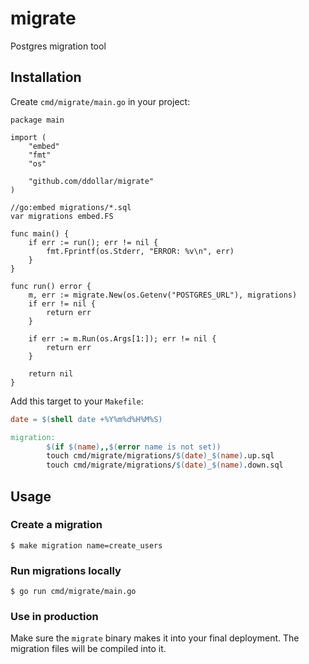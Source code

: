 # migrate

Postgres migration tool

## Installation

Create `cmd/migrate/main.go` in your project:

```golang
package main

import (
	"embed"
	"fmt"
	"os"

	"github.com/ddollar/migrate"
)

//go:embed migrations/*.sql
var migrations embed.FS

func main() {
	if err := run(); err != nil {
		fmt.Fprintf(os.Stderr, "ERROR: %v\n", err)
	}
}

func run() error {
	m, err := migrate.New(os.Getenv("POSTGRES_URL"), migrations)
	if err != nil {
		return err
	}

	if err := m.Run(os.Args[1:]); err != nil {
		return err
	}

	return nil
}
```

Add this target to your `Makefile`:

```makefile
date = $(shell date +%Y%m%d%H%M%S)

migration:
        $(if $(name),,$(error name is not set))
        touch cmd/migrate/migrations/$(date)_$(name).up.sql
        touch cmd/migrate/migrations/$(date)_$(name).down.sql
```

## Usage

### Create a migration

```
$ make migration name=create_users
```

### Run migrations locally

```
$ go run cmd/migrate/main.go
```

### Use in production

Make sure the `migrate` binary makes it into your final deployment. The migration files will
be compiled into it.
